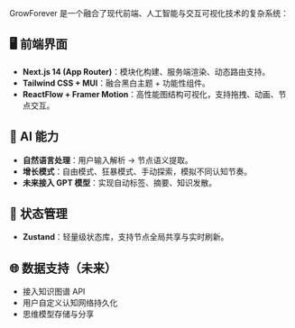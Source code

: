 GrowForever 是一个融合了现代前端、人工智能与交互可视化技术的复杂系统：

## 🖥️ 前端界面

- **Next.js 14 (App Router)**：模块化构建、服务端渲染、动态路由支持。
- **Tailwind CSS + MUI**：融合黑白主题 + 功能性组件。
- **ReactFlow + Framer Motion**：高性能图结构可视化，支持拖拽、动画、节点交互。

## 🧠 AI 能力

- **自然语言处理**：用户输入解析 → 节点语义提取。
- **增长模式**：自由模式、狂暴模式、手动探索，模拟不同认知节奏。
- **未来接入 GPT 模型**：实现自动标签、摘要、知识发散。

## 🧩 状态管理

- **Zustand**：轻量级状态库，支持节点全局共享与实时刷新。

## 🌐 数据支持（未来）

- 接入知识图谱 API
- 用户自定义认知网络持久化
- 思维模型存储与分享


